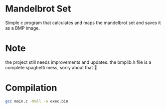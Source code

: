# Mandelbrot Set
Simple c program that calculates and maps the mandelbrot set and saves it as a BMP image.

# Note
the project still needs improvements and updates. the bmplib.h file is a complete spaghetti mess, sorry about that 😬 

# Compilation
```bash
gcc main.c -Wall -o exec.bin
```


